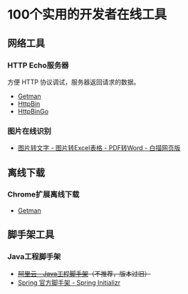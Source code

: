 # 100个实用的开发者在线工具


## 网络工具

### HTTP Echo服务器

方便 HTTP 协议调试，服务器返回请求的数据。

- [Getman](https://getman.cn/echo)
- [HttpBin](https://httpbin.org/post)
- [HttpBinGo](http://httpbingo.org/post)

### 图片在线识别

- [图片转文字 - 图片转Excel表格 - PDF转Word - 白描网页版](https://web.baimiaoapp.com/)

## 离线下载

### Chrome扩展离线下载

- [Getman](https://getman.cn/chrome)

## 脚手架工具

### Java工程脚手架

- ~~[阿里云 - Java工程脚手架](https://start.aliyun.com/bootstrap.html?spm=a2ck6.17690074.0.0.72d12e7dvBk4Vh)（不推荐，版本过旧）~~
- [Spring 官方脚手架 - Spring Initializr](https://start.spring.io/)

